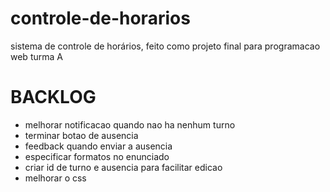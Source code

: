 # controle-de-horarios

sistema de controle de horários, feito como projeto final para programacao web turma A

# BACKLOG

- melhorar notificacao quando nao ha nenhum turno
- terminar botao de ausencia
- feedback quando enviar a ausencia
- especificar formatos no enunciado
- criar id de turno e ausencia para facilitar edicao
- melhorar o css 
